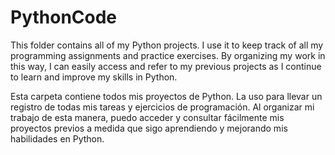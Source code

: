 # PythonCode

This folder contains all of my Python projects. I use it to keep track of all my programming assignments and practice exercises. 
By organizing my work in this way, I can easily access and refer to my previous projects as I continue to learn and improve my skills in Python.


Esta carpeta contiene todos mis proyectos de Python. La uso para llevar un registro de todas mis tareas y ejercicios de programación. 
Al organizar mi trabajo de esta manera, puedo acceder y consultar fácilmente mis proyectos previos a medida que sigo aprendiendo y mejorando mis habilidades en Python.
